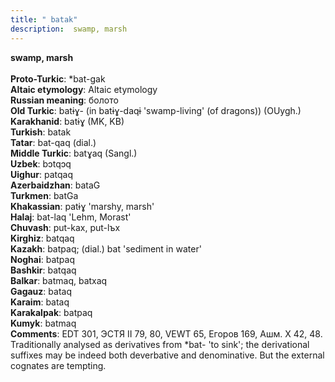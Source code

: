 ```yaml
---
title: " batak"
description:  swamp, marsh
---
```

<p data-pagefind-weight="0.5">
<strong> swamp, marsh</strong><br><br>
<strong>Proto-Turkic</strong>:  *bat-gak<br>
<strong>Altaic etymology</strong>:  Altaic etymology<br>
<strong>Russian meaning</strong>:  болото<br>
<strong>Old Turkic</strong>:  batɨɣ- (in batɨɣ-daqɨ 'swamp-living' (of dragons)) (OUygh.)<br>
<strong>Karakhanid</strong>:  batɨɣ (MK, KB)<br>
<strong>Turkish</strong>:  batak<br>
<strong>Tatar</strong>:  bat-qaq (dial.)<br>
<strong>Middle Turkic</strong>:  batɣaq (Sangl.)<br>
<strong>Uzbek</strong>:  bɔtqɔq<br>
<strong>Uighur</strong>:  patqaq<br>
<strong>Azerbaidzhan</strong>:  bataG<br>
<strong>Turkmen</strong>:  batGa<br>
<strong>Khakassian</strong>:  patɨɣ 'marshy, marsh'<br>
<strong>Halaj</strong>:  bat-laq 'Lehm, Morast'<br>
<strong>Chuvash</strong>:  put-kax, put-lъx<br>
<strong>Kirghiz</strong>:  batqaq<br>
<strong>Kazakh</strong>:  batpaq; (dial.) bat 'sediment in water'<br>
<strong>Noghai</strong>:  batpaq<br>
<strong>Bashkir</strong>:  batqaq<br>
<strong>Balkar</strong>:  batmaq, batxaq<br>
<strong>Gagauz</strong>:  bataq<br>
<strong>Karaim</strong>:  bataq<br>
<strong>Karakalpak</strong>:  batpaq<br>
<strong>Kumyk</strong>:  batmaq<br>
<strong>Comments</strong>:  EDT 301, ЭСТЯ II 79, 80, VEWT 65, Егоров 169, Ашм. X 42, 48. Traditionally analysed as derivatives from *bat- 'to sink'; the derivational suffixes may be indeed both deverbative and denominative. But the external cognates are tempting.<br>

</p>
